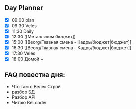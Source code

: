 ## Day Planner
- [x] 09:00 plan
- [x] 09:30 Veles
- [x] 11:30 Daily
- [x] 12:30 [[Металлолом бюджет]]
- [x] 15:00 [[Beorg/Главная смена - Кадры/бюджет|бюджет]]
- [x] 16:30 [[Beorg/Главная смена - Кадры/бюджет|бюджет]]
- [x] 17:30 Veles
- [x] 18:00 Домой ~
## FAQ повестка дня: 
- Что там с Велес Строй 
- разбор БД 
- Разбор API 
- Читаю BeLoader 